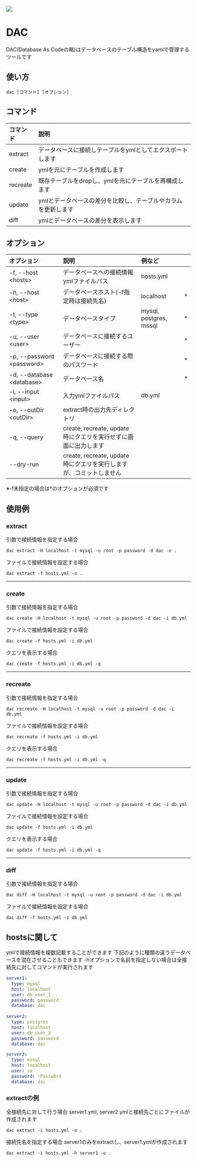 ![](https://github.com/deezus-net/Dac.Net/workflows/test/badge.svg)
# DAC
DAC(Database As Codeの略)はデータベースのテーブル構造をyamlで管理するツールです  

## 使い方
```
dac [コマンド] [オプション]
```

## コマンド
|コマンド| 説明 |
|:---|:---|
| extract | データベースに接続しテーブルをymlとしてエクスポートします|
| create | ymlを元にテーブルを作成します |
| recreate| 既存テーブルをdropし、ymlを元にテーブルを再構成します |
| update | ymlとデータベースの差分を比較し、テーブルやカラムを更新します |
| diff | ymlとデータベースの差分を表示します |

## オプション
| オプション | 説明 | 例など | |
|:---|:---|:---|:---:|
| -f, --host &lt;hosts&gt;| データベースへの接続情報ymlファイルパス | hosts.yml | |
| -h, --host &lt;host&gt; | データベースホスト(-f指定時は接続先名)|localhost| * |
| -t, --type &lt;type&gt; | データベースタイプ | mysql, postgres, mssql | * |
| -u, --user &lt;user&gt; | データベースに接続するユーザー |  | * |
| -p, --password &lt;password&gt; | データベースに接続する際のパスワード |  | * |
| -d, --database &lt;database&gt; | データベース名 | | * |
| -i, --input &lt;input&gt; | 入力ymlファイルパス | db.yml | |
| -o, --outDir &lt;outDir&gt; | extract時の出力先ディレクトリ | | |
| -q, --query | create, recreate, update 時にクエリを実行せずに画面に出力します| | |
| --dry-run | create, recreate, update 時にクエリを実行しますが、コミットしません | | 

※-f未指定の場合は*のオプションが必須です

## 使用例

### extract
引数で接続情報を指定する場合
```
dac extract -H localhost -t mysql -u root -p password -d dac -o .
```
ファイルで接続情報を設定する場合
```
dac extract -f hosts.yml -o .
```
------------
  
### create
引数で接続情報を指定する場合
```
dac create -H localhost -t mysql -u root -p password -d dac -i db.yml
```
ファイルで接続情報を設定する場合
```
dac create -f hosts.yml -i db.yml
```
クエリを表示する場合
```
dac create -f hosts.yml -i db.yml -q
```
------------
  
### recreate
引数で接続情報を指定する場合
```
dac recreate -H localhost -t mysql -u root -p password -d dac -i db.yml
```
ファイルで接続情報を設定する場合
```
dac recreate -f hosts.yml -i db.yml
```
クエリを表示する場合
```
dac recreate -f hosts.yml -i db.yml -q
```
------------
  
### update
引数で接続情報を指定する場合
```
dac update -H localhost -t mysql -u root -p password -d dac -i db.yml
```
ファイルで接続情報を設定する場合
```
dac update -f hosts.yml -i db.yml
```
クエリを表示する場合
```
dac update -f hosts.yml -i db.yml -q
```
------------
  
### diff
引数で接続情報を指定する場合
```
dac diff -H localhost -t mysql -u root -p password -d dac -i db.yml
```
ファイルで接続情報を設定する場合
```
dac diff -f hosts.yml -i db.yml
```

## hostsに関して
ymlで接続情報を複数記載することができます
下記のように種類の違うデータベースを混在させることもできます
-hオプションで名前を指定しない場合は全接続先に対してコマンドが実行されます
```yaml:hosts.yml
server1:
  type: mysql
  host: localhost
  user: db_user_1
  password: password
  database: dac
 
server2:
  type: postgres
  host: localhost
  user: db_user_2
  password: password
  database: dac

server3:
  type: mssql
  host: localhost
  user: sa
  password: !Passw0rd
  database: dac
```

### extractの例
全接続先に対して行う場合
server1.yml, server2.ymlと接続先ごとにファイルが作成されます
```
dac extract -i hosts.yml -o .
```

接続先名を指定する場合
server1のみをextractし、server1.ymlが作成されます
```
dac extract -i hosts.yml -h server1 -o .

```